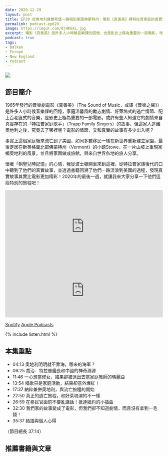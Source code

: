 ```yaml
---
date: 2020-12-29
layout: post
title: EP29 從奧地利薩爾斯堡一路唱到美國佛蒙特州：電影《真善美》裡特拉普家庭的真實流浪旅程
permalink: podcast-ep029
image: https://imgur.com/0jHKGXL.jpg
excerpt: 電影《真善美》是許多人小時候音樂課的回憶，也是影史上極為重要的一部電影，改編自真實存在的「特拉普家庭歌手」的故事；但這家人逃離奧地利之後，究竟去了哪裡呢？電影的情節，又和真實的故事有多少出入呢？懷著「朝聖兒時記憶」的心情，我來到特拉普家庭後代居住的地方，聽到了他們的真實故事，就讓我來大家分享一下他們這段特別的旅程吧！
podcast: true
tags:
- Balkan
- Europe
- New England
- Podcast
---
```


![](https://imgur.com/0jHKGXL.jpg)

## 節目簡介

1965年發行的音樂劇電影《真善美》（The Sound of Music，或譯《音樂之聲》）是許多人小時候音樂課的回憶，家庭溫馨風的勵志劇情、好萊塢式的逃亡情節、配上百老匯式的音樂，是影史上極為重要的一部電影。或許有些人知道它的劇情來自真實存在的「特拉普家庭歌手」（Trapp Family Singers）的故事，但這家人逃離奧地利之後，究竟去了哪裡呢？電影的情節，又和真實的故事有多少出入呢？

事實上這個家庭後來流亡到了美國，如同多數移民一樣在新世界重新建立家園，最後定居在新英格蘭北部佛蒙特州（Vermont）的小鎮Stowe，在一片山坡上重現家鄉奧地利的風景，並且將家園做成旅館，與來自世界各地的旅人分享。

懷著「朝聖兒時記憶」的心情，我從波士頓開車來到這裡，從特拉普家族後代的口中聽到了他們的真實故事，並透過書籍回溯了他們一路流浪到美國的過程，發現真實故事其實比電影更加精彩！2020年的最後一週，就讓我來大家分享一下他們這段特別的旅程吧！

<iframe src="https://open.spotify.com/embed-podcast/episode/03fAvdMEgKlz2nP1EivaLq" width="100%" height="232" frameborder="0" allowtransparency="true" allow="encrypted-media"></iframe>

<iframe allow="autoplay *; encrypted-media *; fullscreen *" frameborder="0" height="175" style="width:100%;max-width:660px;overflow:hidden;background:transparent;" sandbox="allow-forms allow-popups allow-same-origin allow-scripts allow-storage-access-by-user-activation allow-top-navigation-by-user-activation" src="https://embed.podcasts.apple.com/tw/podcast/id1518914711?i=1000502783014"></iframe>

[Spotify](https://open.spotify.com/episode/03fAvdMEgKlz2nP1EivaLq)
[Apple Podcasts](https://podcasts.apple.com/tw/podcast/id1518914711?i=1000502783014)

{% include listen.html %}

## 本集重點

* 04:13 奧地利明明就不靠海，哪來的海軍？
* 06:25 喬治．特拉普艦長和中國的神奇淵源
* 11:46 一心想當修女，結果卻被派出去當家庭教師的瑪麗亞
* 13:54 唱歌只是家庭活動，結果卻意外爆紅！
* 17:37 納粹兼併奧地利，與流亡旅程的開始
* 22:50 真正的逃亡旅程，和好萊塢演的不一樣
* 26:59 在移民官面前不要亂講話！抵達紐約的小插曲
* 32:30 我們家的故事變成了電影，但我們卻不知道劇情，而且沒有拿到一毛錢！
* 35:37 結語與個人心得

（節目總長 37:14）

## 推薦書籍與文章
